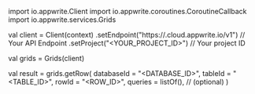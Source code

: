 import io.appwrite.Client
import io.appwrite.coroutines.CoroutineCallback
import io.appwrite.services.Grids

val client = Client(context)
    .setEndpoint("https://<REGION>.cloud.appwrite.io/v1") // Your API Endpoint
    .setProject("<YOUR_PROJECT_ID>") // Your project ID

val grids = Grids(client)

val result = grids.getRow(
    databaseId = "<DATABASE_ID>", 
    tableId = "<TABLE_ID>", 
    rowId = "<ROW_ID>", 
    queries = listOf(), // (optional)
)